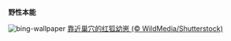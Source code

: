 
**野性本能**

![bing-wallpaper](https://www.bing.com/th?id=OHR.LittleFoxes_ZH-CN8622806156_1920x1080.jpg)
[靠近巢穴的红狐幼崽 (© WildMedia/Shutterstock)](https://www.bing.com/search?q=%E7%BA%A2%E7%8B%90%E5%B9%BC%E5%B4%BD&amp;form=hpcapt&amp;mkt=zh-cn)
  